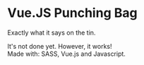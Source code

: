 # Vue.JS Punching Bag
Exactly what it says on the tin.

It's not done yet. However, it works!<br>
Made with: SASS, Vue.js and Javascript.
